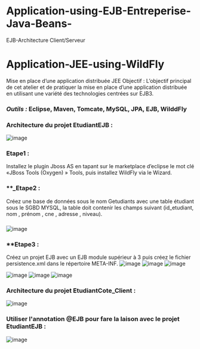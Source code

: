 # Application-using-EJB-Entreperise-Java-Beans-
EJB-Architecture Client/Serveur 
# Application-JEE-using-WildFly
Mise en place d’une application distribuée JEE  Objectif : L’objectif principal de cet atelier et de pratiquer la mise en place d’une application distribuée en utilisant une variété des technologies centrées sur EJB3.


### **_Outils :_** Eclipse, Maven, Tomcate, MySQL, JPA, EJB, WilddFly

### Architecture du projet EtudiantEJB :
![image](https://user-images.githubusercontent.com/101791324/204805208-1224f4b2-0306-4a31-93a0-c03863b15ec8.png)

### **Etape1 :**
 Installez le plugin Jboss AS en tapant sur le marketplace d’eclipse le mot clé «JBoss Tools
(Oxygen) » Tools, puis installez WildFly via le Wizard.

### **_Etape2 :
Créez une base de données sous le nom Getudiants avec une table étudiant sous le SGBD
MYSQL, la table doit contenir les champs suivant (id_etudiant, nom , prénom , cne , adresse , niveau).
### 
![image](https://user-images.githubusercontent.com/101791324/204791764-387bcf0d-7430-4ea3-9800-ebc0179a0c78.png)
### 
### **Etape3 :
 Créez un projet EJB avec un EJB module supérieur à 3 puis créez le fichier persistence.xml dans le répertoire META-INF.
![image](https://user-images.githubusercontent.com/101791324/204792762-013608ef-3444-456a-b9a5-62f6059b4dd8.png)
![image](https://user-images.githubusercontent.com/101791324/205164328-62c05bca-6645-4fee-a6d5-0792f7a8bb3e.png)
![image](https://user-images.githubusercontent.com/101791324/205164944-c83ac4ae-2cf1-4ad4-82fe-083e15e1d54a.png)

![image](https://user-images.githubusercontent.com/101791324/205165118-3e014d79-c6a8-439a-ae9c-0ace76841e51.png)
![image](https://user-images.githubusercontent.com/101791324/205165389-b4635191-b3ff-4681-8e56-1196c3cd8cc0.png)
![image](https://user-images.githubusercontent.com/101791324/205178772-a9ebd934-27e3-46c4-a101-7ecf6f81198f.png)

### Architecture du projet EtudiantCote_Client :
![image](https://user-images.githubusercontent.com/101791324/205179482-5dd4b06a-128a-4295-9aad-9e0485f305cb.png)
### Utiliser l'annotation @EJB pour fare la laison avec le projet EtudiantEJB :
![image](https://user-images.githubusercontent.com/101791324/205179738-14157780-3f42-476d-9544-31131a1278df.png)






